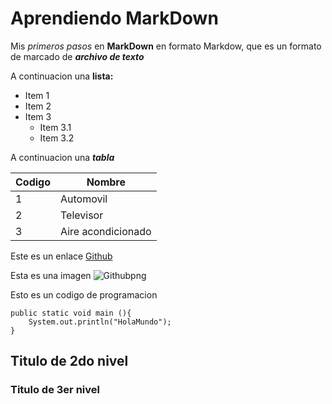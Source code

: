 # Aprendiendo MarkDown

Mis _primeros pasos_ en __MarkDown__ en formato Markdow, que es un formato de marcado de ___archivo de texto___

A continuacion una **lista:**

* Item 1
* Item 2
* Item 3
    * Item 3.1
    * Item 3.2

A continuacion una ___tabla___ 

|Codigo|Nombre| 
|-|-|
|1|Automovil|
|2|Televisor|
|3|Aire acondicionado|

Este es un enlace
[Github](https://github.com/Christopherj132/IP2022_Jaramillo_Christopher/settings/access?guidance_task=)

Esta es una imagen
![Githubpng](https://cdn-icons-png.flaticon.com/512/25/25231.png)

Esto es un codigo de programacion 

    public static void main (){
        System.out.println("HolaMundo");
    }

## Titulo de 2do nivel
 ### Titulo de 3er nivel